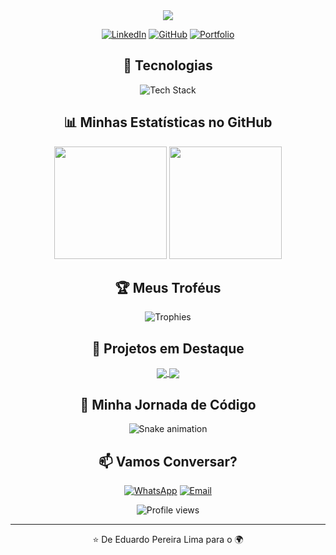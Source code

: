 <div align="center">
  <img src="https://readme-typing-svg.herokuapp.com/?lines=Olá,+Eu+sou+Eduardo+Pereira+Lima;Desenvolvedor+Front-End+em+Ascensão&center=true&size=25">
</div>

<p align="center">
  <a href="seu-linkedin"><img src="https://img.shields.io/badge/-LinkedIn-0077B5?style=for-the-badge&logo=linkedin&logoColor=white" alt="LinkedIn"></a>
  <a href="https://github.com/EduardoPereiraLima"><img src="https://img.shields.io/badge/-GitHub-181717?style=for-the-badge&logo=github&logoColor=white" alt="GitHub"></a>
  <a href="seu-portfólio"><img src="https://img.shields.io/badge/-Portfólio-000000?style=for-the-badge&logo=react&logoColor=white" alt="Portfolio"></a>
</p>

<h2 align="center">🚀 Tecnologias </h2>

<p align="center">
  <img src="https://skillicons.dev/icons?i=html,css,js,ts,react,nextjs,angular,vue,nodejs,jest,docker,git,tailwind,styledcomponents&perline=7" alt="Tech Stack" />
</p>

<h2 align="center">📊 Minhas Estatísticas no GitHub</h2>

<div align="center">
  <img height="180em" src="https://github-readme-stats.vercel.app/api?username=EduardoPereiraLima&show_icons=true&theme=radical&include_all_commits=true&count_private=true"/>
  <img height="180em" src="https://github-readme-stats.vercel.app/api/top-langs/?username=EduardoPereiraLima&layout=compact&langs_count=7&theme=radical"/>
</div>

<h2 align="center">🏆 Meus Troféus</h2>

<p align="center">
  <img src="https://github-profile-trophy.vercel.app/?username=EduardoPereiraLima&theme=darkhub&column=7&no-frame=true&no-bg=true" alt="Trophies" />
</p>

<h2 align="center">🌟 Projetos em Destaque</h2>

<div align="center">
  <a href="https://github.com/EduardoPereiraLima/play-games">
    <img align="center" src="https://github-readme-stats.vercel.app/api/pin/?username=EduardoPereiraLima&repo=play-games&theme=radical" />
  </a>
  <a href="https://github.com/EduardoPereiraLima/weather-app">
    <img align="center" src="https://github-readme-stats.vercel.app/api/pin/?username=EduardoPereiraLima&repo=weather-app&theme=radical" />
  </a>
</div>

<h2 align="center">🎨 Minha Jornada de Código</h2>

<div align="center">
  <img src="https://github.com/EduardoPereiraLima/EduardoPereiraLima/blob/output/github-contribution-grid-snake.svg" alt="Snake animation" />
</div>

<h2 align="center">📫 Vamos Conversar?</h2>

<p align="center">
  <a href="https://wa.me/5511967484018"><img src="https://img.shields.io/badge/-WhatsApp-25D366?style=for-the-badge&logo=whatsapp&logoColor=white" alt="WhatsApp"></a>
  <a href="mailto:eduardopereira.lima@yahoo.com"><img src="https://img.shields.io/badge/-Email-D14836?style=for-the-badge&logo=gmail&logoColor=white" alt="Email"></a>
</p>

<div align="center">
  <img src="https://komarev.com/ghpvc/?username=EduardoPereiraLima&color=blueviolet&style=for-the-badge" alt="Profile views" />
</div>

---

<p align="center">⭐️ De Eduardo Pereira Lima para o 🌍</p>
